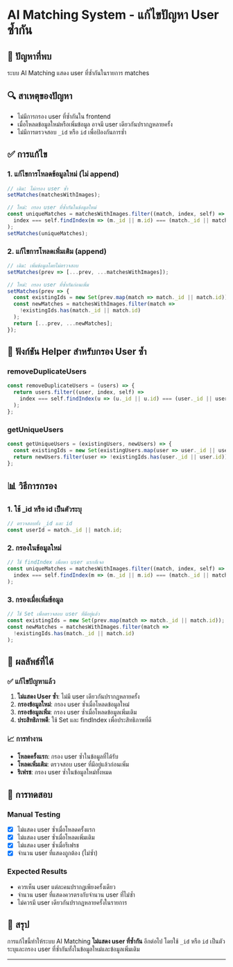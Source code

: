 # AI Matching System - แก้ไขปัญหา User ซ้ำกัน

## 🎯 ปัญหาที่พบ
ระบบ AI Matching แสดง user ที่ซ้ำกันในรายการ matches

## 🔍 สาเหตุของปัญหา
- ไม่มีการกรอง user ที่ซ้ำกันใน frontend
- เมื่อโหลดข้อมูลใหม่หรือเพิ่มข้อมูล อาจมี user เดียวกันปรากฏหลายครั้ง
- ไม่มีการตรวจสอบ `_id` หรือ `id` เพื่อป้องกันการซ้ำ

## ✅ การแก้ไข

### 1. **แก้ไขการโหลดข้อมูลใหม่ (ไม่ append)**
```javascript
// เดิม: ไม่กรอง user ซ้ำ
setMatches(matchesWithImages);

// ใหม่: กรอง user ที่ซ้ำกันในข้อมูลใหม่
const uniqueMatches = matchesWithImages.filter((match, index, self) => 
  index === self.findIndex(m => (m._id || m.id) === (match._id || match.id))
);
setMatches(uniqueMatches);
```

### 2. **แก้ไขการโหลดเพิ่มเติม (append)**
```javascript
// เดิม: เพิ่มข้อมูลโดยไม่ตรวจสอบ
setMatches(prev => [...prev, ...matchesWithImages]);

// ใหม่: กรอง user ที่ซ้ำกันก่อนเพิ่ม
setMatches(prev => {
  const existingIds = new Set(prev.map(match => match._id || match.id));
  const newMatches = matchesWithImages.filter(match => 
    !existingIds.has(match._id || match.id)
  );
  return [...prev, ...newMatches];
});
```

## 🔧 ฟังก์ชัน Helper สำหรับกรอง User ซ้ำ

### **removeDuplicateUsers**
```javascript
const removeDuplicateUsers = (users) => {
  return users.filter((user, index, self) => 
    index === self.findIndex(u => (u._id || u.id) === (user._id || user.id))
  );
};
```

### **getUniqueUsers**
```javascript
const getUniqueUsers = (existingUsers, newUsers) => {
  const existingIds = new Set(existingUsers.map(user => user._id || user.id));
  return newUsers.filter(user => !existingIds.has(user._id || user.id));
};
```

## 📊 วิธีการกรอง

### 1. **ใช้ _id หรือ id เป็นตัวระบุ**
```javascript
// ตรวจสอบทั้ง _id และ id
const userId = match._id || match.id;
```

### 2. **กรองในข้อมูลใหม่**
```javascript
// ใช้ findIndex เพื่อหา user แรกที่เจอ
const uniqueMatches = matchesWithImages.filter((match, index, self) => 
  index === self.findIndex(m => (m._id || m.id) === (match._id || match.id))
);
```

### 3. **กรองเมื่อเพิ่มข้อมูล**
```javascript
// ใช้ Set เพื่อตรวจสอบ user ที่มีอยู่แล้ว
const existingIds = new Set(prev.map(match => match._id || match.id));
const newMatches = matchesWithImages.filter(match => 
  !existingIds.has(match._id || match.id)
);
```

## 🎯 ผลลัพธ์ที่ได้

### ✅ แก้ไขปัญหาแล้ว
1. **ไม่แสดง User ซ้ำ**: ไม่มี user เดียวกันปรากฏหลายครั้ง
2. **กรองข้อมูลใหม่**: กรอง user ซ้ำเมื่อโหลดข้อมูลใหม่
3. **กรองข้อมูลเพิ่ม**: กรอง user ซ้ำเมื่อโหลดข้อมูลเพิ่มเติม
4. **ประสิทธิภาพดี**: ใช้ Set และ findIndex เพื่อประสิทธิภาพที่ดี

### 📈 การทำงาน
- **โหลดครั้งแรก**: กรอง user ซ้ำในข้อมูลที่ได้รับ
- **โหลดเพิ่มเติม**: ตรวจสอบ user ที่มีอยู่แล้วก่อนเพิ่ม
- **รีเฟรช**: กรอง user ซ้ำในข้อมูลใหม่ทั้งหมด

## 🔧 การทดสอบ

### Manual Testing
- [x] ไม่แสดง user ซ้ำเมื่อโหลดครั้งแรก
- [x] ไม่แสดง user ซ้ำเมื่อโหลดเพิ่มเติม
- [x] ไม่แสดง user ซ้ำเมื่อรีเฟรช
- [x] จำนวน user ที่แสดงถูกต้อง (ไม่ซ้ำ)

### Expected Results
- ควรเห็น user แต่ละคนปรากฏเพียงครั้งเดียว
- จำนวน user ที่แสดงควรตรงกับจำนวน user ที่ไม่ซ้ำ
- ไม่ควรมี user เดียวกันปรากฏหลายครั้งในรายการ

## 🎉 สรุป

การแก้ไขนี้ทำให้ระบบ AI Matching **ไม่แสดง user ที่ซ้ำกัน** อีกต่อไป โดยใช้ `_id` หรือ `id` เป็นตัวระบุและกรอง user ที่ซ้ำกันทั้งในข้อมูลใหม่และข้อมูลเพิ่มเติม

---
